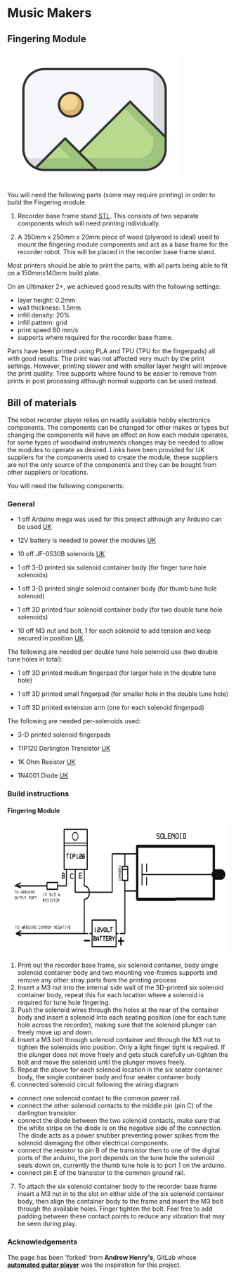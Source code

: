 # Music Makers

## Fingering Module


<p float="left">
  <img src="../../Documents/placeholder_image.png" height="300" />
</p>

You will need the following parts (some may require printing) in order to build the Fingering module.

1) Recorder base frame stand [STL](recorder_base_frame_stand.stl). This consists of two separate components which will need printing individually.

2) A 350mm x 250mm x 20mm piece of wood (plywood is ideal) used to mount the fingering module components and act as a base frame for the recorder robot. This will be placed in the recorder base frame stand.

Most printers should be able to print the parts, with all parts being able to fit on a 150mmx140mm build plate.

On an Ultimaker 2+, we achieved good results with the following settings:

- layer height: 0.2mm
- wall thickness: 1.5mm
- infill density: 20%
- infill pattern: grid
- print speed 80 mm/s
- supports where required for the recorder base frame.

Parts have been printed using PLA and TPU (TPU for the fingerpads) all with good results. The print was not affected very much by the print settings. However, printing slower and with smaller layer height will improve the print quality. Tree supports where found to be easier to remove from prints in post processing although normal supports can be used instead. 


## Bill of materials
The robot recorder player relies on readily available hobby electronics components. The components can be changed for other makes or types but changing the components will have an effect on how each module operates, for some types of woodwind instruments changes may be needed to allow the modules to operate as desired. Links have been provided for UK suppliers for the components used to create the module, these suppliers are not the only source of the components and they can be bought from other suppliers or locations. 

You will need the following components:

### General

- 1 off Arduino mega was used for this project although any Arduino can be used [UK](https://www.amazon.co.uk/ELEGOO-Controller-ATmega2560-ATMEGA16U2-Compatible/dp/B06XKMZ3T9/ref=sr_1_1_sspa?dchild=1&keywords=Arduino+mega&qid=1614255721&sr=8-1-spons&psc=1&spLa=ZW5jcnlwdGVkUXVhbGlmaWVyPUEzM1FEMENJVzdIVEk4JmVuY3J5cHRlZElkPUEwNTU1OTQ0MjQ4N0QxTTZZNFdDUCZlbmNyeXB0ZWRBZElkPUEwMzI4MTAzMTlYOUw0TUpKUThYMiZ3aWRnZXROYW1lPXNwX2F0ZiZhY3Rpb249Y2xpY2tSZWRpcmVjdCZkb05vdExvZ0NsaWNrPXRydWU=)

- 12V battery is needed to power the modules [UK](https://www.amazon.co.uk/SUNPADOW-Battery-Airplane-Quadcopter-Helicopter/dp/B08Q79M7QB/ref=sr_1_2?dchild=1&keywords=12V+LIPO&qid=1614255912&sr=8-2)

- 10 off JF-0530B solenoids [UK](https://www.amazon.co.uk/Rtengtunn-JF-0530B-Push-Pull-Gangbei-0530B-Electromagnet/dp/B08291L2XL/ref=sr_1_7?dchild=1&keywords=JF-0530B&qid=1614263171&sr=8-7)

- 1 off 3-D printed six solenoid container body (for finger tune hole solenoids)

- 1 off 3-D printed single solenoid container body (for thumb tune hole solenoid)

- 1 off 3D printed four solenoid container body (for two double tune hole solenoids)

- 10 off M3 nut and bolt, 1 for each solenoid to add tension and keep secured in position [UK](https://www.amazon.co.uk/Screw-Bolts-Stainless-Steel-340pcs/dp/B08RRW6B3H/ref=sr_1_12?dchild=1&keywords=M3+nut+and+bolt&qid=1614263398&sr=8-12)


The following are needed per double tune hole solenoid use (two double tune holes in total):

- 1 off 3D printed medium fingerpad (for larger hole in the double tune hole)

- 1 off 3D printed small fingerpad (for smaller hole in the double tune hole)

- 1 off 3D printed extension arm (one for each solenoid fingerpad)


The following are needed per-solenoids used:
- 3-D printed solenoid fingerpads

- TIP120 Darlington Transistor [UK](https://www.amazon.co.uk/BOJACK-Epitaxial-Transistor-Darlington-Transistors/dp/B08D8SJPCG/ref=sr_1_4?dchild=1&keywords=TIP120+Darlington+Transistor&qid=1614263478&sr=8-4)

- 1K Ohm Resistor [UK](https://www.amazon.co.uk/sourcing-map-Metal-Resistors-Tolerances/dp/B07LGM23Y4/ref=sr_1_10?dchild=1&keywords=1K+Ohm+Resistor&qid=1614263525&sr=8-10)

- 1N4001 Diode [UK](https://www.amazon.co.uk/ExcLent-100Pcs-1N4001-50V-Diode/dp/B07J3ZT55G/ref=sr_1_8?dchild=1&keywords=1N4001+Diode&qid=1614263550&sr=8-8)


### Build instructions

#### Fingering Module
<p float="left">
  <img src="../../Documents/singleSolenoidWiringDiagram.PNG" height="300" />
</p>

1. Print out the recorder base frame, six solenoid container, body single solenoid container body and two mounting vee-frames
supports and remove any other stray parts from the printing process
2. Insert a M3 nut into the internal side wall of the 3D-printed six solenoid container body, repeat this for each
location where a solenoid is required for tune hole fingering. 
3. Push the solenoid wires through the holes at the rear of the container body and insert a solenoid into each seating position (one for each tune hole across the recorder), making sure that the solenoid plunger can freely move up and down. 
4. Insert a M3 bolt through solenoid container and through the M3 nut to tighten the solenoids into position. Only a light finger tight is required. If the plunger does not move freely and gets stuck carefully un-tighten the bolt and move the solenoid until the plunger moves freely.
5. Repeat the above for each solenoid location in the six seater container body, the single container body and four seater container body
6. connected solenoid circuit following the wiring diagram 
 -   connect one solenoid contact to the common power rail.
 -   connect the other solenoid contacts to the middle pin (pin C) of the darlington transistor.
 -   connect the diode between the two solenoid contacts, make sure that the
white stripe on the diode is on the negative side of the connection. The
diode acts as a power snubber preventing power spikes from the solenoid
damaging the other electrical components.
-   connect the resistor to pin B of the transistor then to one of the digital
ports of the arduino, the port depends on the tune hole the solenoid seals
down on, currently the thumb tune hole is to port 1 on the arduino.
-   connect pin E of the transistor to the common ground rail.
7. To attach the six solenoid container body to the recorder base frame insert a M3 nut in to the slot on either
side of the six solenoid container body, then align the container body to the frame and insert
the M3 bolt through the available holes. Finger tighten the bolt. Feel free to add padding between these contact points to reduce any vibration that may be seen during play. 


### Acknowledgements
The page has been 'forked' from <b>Andrew Henry's</b>, GitLab whose <b><a href="https://gitlab.com/Andrew_Henry/automated-guitar">automated guitar player</a></b> was the inspiration for this project. 



